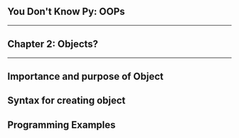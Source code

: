 ## You Don't Know Py: OOPs 
---
## Chapter 2: Objects?
--- 

## Importance and purpose of Object


## Syntax for creating object

## Programming Examples
